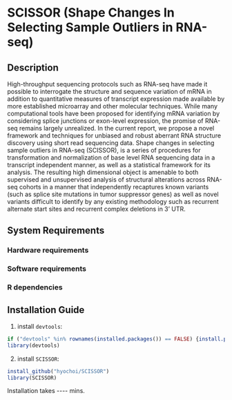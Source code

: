 
# SCISSOR (Shape Changes In Selecting Sample Outliers in RNA-seq)

## Description

High-throughput sequencing protocols such as RNA-seq have made it possible to interrogate the structure and sequence variation of mRNA in addition to quantitative measures of transcript expression made available by more established microarray and other molecular techniques. While many computational tools have been proposed for identifying mRNA variation by considering splice junctions or exon-level expression, the promise of RNA-seq remains largely unrealized.  In the current report, we propose a novel framework and techniques for unbiased and robust aberrant RNA structure discovery using short read sequencing data. Shape changes in selecting sample outliers in RNA-seq (SCISSOR), is a series of procedures for transformation and normalization of base level RNA sequencing data in a transcript independent manner, as well as a statistical framework for its analysis. The resulting high dimensional object is amenable to both supervised and unsupervised analysis of structural alterations across RNA-seq cohorts in a manner that independently recaptures known variants (such as splice site mutations in tumor suppressor genes) as well as novel variants difficult to identify by any existing methodology such as recurrent alternate start sites and recurrent complex deletions in 3’ UTR.

## System Requirements

### Hardware requirements

### Software requirements

### R dependencies


## Installation Guide

1. install `devtools`:

```r
if ("devtools" %in% rownames(installed.packages()) == FALSE) {install.packages("devtools")}
library(devtools)
```

2. install `SCISSOR`:

```r
install_github("hyochoi/SCISSOR")
library(SCISSOR)
```

Installation takes ---- mins. 

